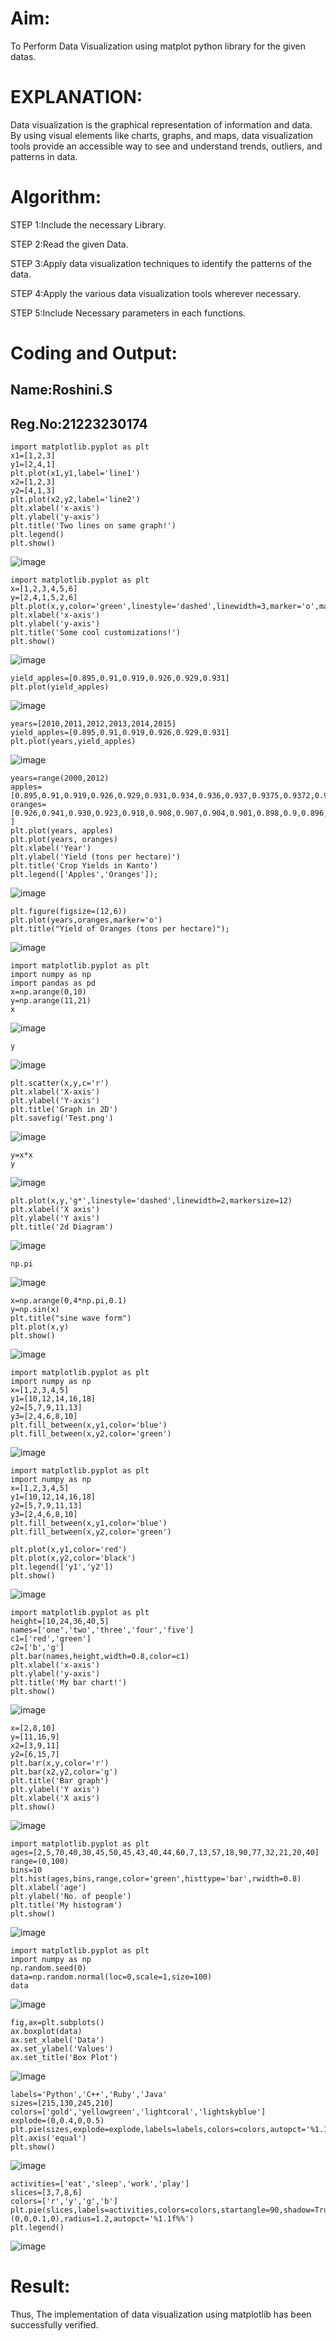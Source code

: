 
# Aim:
  To Perform Data Visualization using matplot python library for the given datas.

# EXPLANATION:
Data visualization is the graphical representation of information and data. By using visual elements like charts, graphs, and maps, data visualization tools provide an accessible way to see and understand trends, outliers, and patterns in data.

# Algorithm:
STEP 1:Include the necessary Library.

STEP 2:Read the given Data.

STEP 3:Apply data visualization techniques to identify the patterns of the data.

STEP 4:Apply the various data visualization tools wherever necessary.

STEP 5:Include Necessary parameters in each functions.
# Coding and Output:
## Name:Roshini.S
## Reg.No:21223230174
```
import matplotlib.pyplot as plt
x1=[1,2,3]
y1=[2,4,1]
plt.plot(x1,y1,label='line1')
x2=[1,2,3]
y2=[4,1,3]
plt.plot(x2,y2,label='line2')
plt.xlabel('x-axis')
plt.ylabel('y-axis')
plt.title('Two lines on same graph!')
plt.legend()
plt.show()
```

![image](https://github.com/23008859/EXNO-5-DS/assets/139117979/bc50a1b1-f105-44e8-9e45-cb114258821f)
```
import matplotlib.pyplot as plt
x=[1,2,3,4,5,6]
y=[2,4,1,5,2,6]
plt.plot(x,y,color='green',linestyle='dashed',linewidth=3,marker='o',markerfacecolor='blue',markersize=12)
plt.xlabel('x-axis')
plt.ylabel('y-axis')
plt.title('Some cool customizations!')
plt.show()
```

![image](https://github.com/23008859/EXNO-5-DS/assets/139117979/df657ddf-2496-4e9e-8b69-c9ef964a2190)
```
yield_apples=[0.895,0.91,0.919,0.926,0.929,0.931]
plt.plot(yield_apples)
```

![image](https://github.com/23008859/EXNO-5-DS/assets/139117979/70ede198-dcea-4139-8d0e-7ec735aa16c3)
```
years=[2010,2011,2012,2013,2014,2015]
yield_apples=[0.895,0.91,0.919,0.926,0.929,0.931]
plt.plot(years,yield_apples)
```

![image](https://github.com/23008859/EXNO-5-DS/assets/139117979/22b77a4f-a6a1-48c1-8658-14865445c93a)
```
years=range(2000,2012)
apples=[0.895,0.91,0.919,0.926,0.929,0.931,0.934,0.936,0.937,0.9375,0.9372,0.939]
oranges=[0.926,0.941,0.930,0.923,0.918,0.908,0.907,0.904,0.901,0.898,0.9,0.896, ]
plt.plot(years, apples)
plt.plot(years, oranges)
plt.xlabel('Year')
plt.ylabel('Yield (tons per hectare)')
plt.title('Crop Yields in Kanto')
plt.legend(['Apples','Oranges']);
```

![image](https://github.com/23008859/EXNO-5-DS/assets/139117979/bdeb3927-e84e-42f6-b7ca-4894e295cb77)
```
plt.figure(figsize=(12,6))
plt.plot(years,oranges,marker='o')
plt.title("Yield of Oranges (tons per hectare)");
```

![image](https://github.com/23008859/EXNO-5-DS/assets/139117979/16a3e4c7-2684-4169-8742-86ce21df3ab0)
```
import matplotlib.pyplot as plt
import numpy as np
import pandas as pd
x=np.arange(0,10)
y=np.arange(11,21)
x
```

![image](https://github.com/23008859/EXNO-5-DS/assets/139117979/860970ce-2396-4e59-a8bd-b71f5784aa76)
```
y
```

![image](https://github.com/23008859/EXNO-5-DS/assets/139117979/823406b3-e98c-4104-9664-f236ba73e376)
```
plt.scatter(x,y,c='r')
plt.xlabel('X-axis')
plt.ylabel('Y-axis')
plt.title('Graph in 2D')
plt.savefig('Test.png')
```

![image](https://github.com/23008859/EXNO-5-DS/assets/139117979/b1b09bdb-0453-4da7-9153-671b907461a9)
```
y=x*x
y
```

![image](https://github.com/23008859/EXNO-5-DS/assets/139117979/2e077082-f8f2-4531-8bf2-a55149ae889c)
```
plt.plot(x,y,'g*',linestyle='dashed',linewidth=2,markersize=12)
plt.xlabel('X axis')
plt.ylabel('Y axis')
plt.title('2d Diagram')
```

![image](https://github.com/23008859/EXNO-5-DS/assets/139117979/6d4d38cb-5c13-42a9-835c-d974482316cc)
```
np.pi
```

![image](https://github.com/23008859/EXNO-5-DS/assets/139117979/0667d595-cb9e-4394-857a-5a8510f5bda7)
```
x=np.arange(0,4*np.pi,0.1)
y=np.sin(x)
plt.title("sine wave form")
plt.plot(x,y)
plt.show()
```

![image](https://github.com/23008859/EXNO-5-DS/assets/139117979/97735247-4dd3-4a15-95c8-4ee54cba95b5)
```
import matplotlib.pyplot as plt
import numpy as np
x=[1,2,3,4,5]
y1=[10,12,14,16,18]
y2=[5,7,9,11,13]
y3=[2,4,6,8,10]
plt.fill_between(x,y1,color='blue')
plt.fill_between(x,y2,color='green')
```

![image](https://github.com/23008859/EXNO-5-DS/assets/139117979/f0e076f3-c781-48d7-bcc4-33077f6ca268)
```
import matplotlib.pyplot as plt
import numpy as np
x=[1,2,3,4,5]
y1=[10,12,14,16,18]
y2=[5,7,9,11,13]
y3=[2,4,6,8,10]
plt.fill_between(x,y1,color='blue')
plt.fill_between(x,y2,color='green')

plt.plot(x,y1,color='red')
plt.plot(x,y2,color='black')
plt.legend(['y1','y2'])
plt.show()
```

![image](https://github.com/23008859/EXNO-5-DS/assets/139117979/07e336bc-0ba6-4f83-b967-8e7cc50a079e)
```
import matplotlib.pyplot as plt
height=[10,24,36,40,5]
names=['one','two','three','four','five']
c1=['red','green']
c2=['b','g']
plt.bar(names,height,width=0.8,color=c1)
plt.xlabel('x-axis')
plt.ylabel('y-axis')
plt.title('My bar chart!')
plt.show()
```
 ![image](https://github.com/23008859/EXNO-5-DS/assets/139117979/d69abaa1-7a2e-4bd0-be42-dd0b78ee2d4e)
 ```
x=[2,8,10]
y=[11,16,9]
x2=[3,9,11]
y2=[6,15,7]
plt.bar(x,y,color='r')
plt.bar(x2,y2,color='g')
plt.title('Bar graph')
plt.ylabel('Y axis')
plt.xlabel('X axis')
plt.show()
```
![image](https://github.com/23008859/EXNO-5-DS/assets/139117979/c7bb4c39-2782-419e-a8fb-b77a65dac9f9)
```
import matplotlib.pyplot as plt
ages=[2,5,70,40,30,45,50,45,43,40,44,60,7,13,57,18,90,77,32,21,20,40]
range=(0,100)
bins=10
plt.hist(ages,bins,range,color='green',histtype='bar',rwidth=0.8)
plt.xlabel('age')
plt.ylabel('No. of people')
plt.title('My histogram')
plt.show()
```
![image](https://github.com/23008859/EXNO-5-DS/assets/139117979/9b30c724-526b-4cd5-882c-232c46efa06a)
```
import matplotlib.pyplot as plt
import numpy as np
np.random.seed(0)
data=np.random.normal(loc=0,scale=1,size=100)
data
```
![image](https://github.com/23008859/EXNO-5-DS/assets/139117979/c4252b4f-500d-43c2-a455-9edd613ac146)
```
fig,ax=plt.subplots()
ax.boxplot(data)
ax.set_xlabel('Data')
ax.set_ylabel('Values')
ax.set_title('Box Plot')
```
![image](https://github.com/23008859/EXNO-5-DS/assets/139117979/08795dea-f950-46eb-80d2-38b0a0eb93bc)
```
labels='Python','C++','Ruby','Java'
sizes=[215,130,245,210]
colors=['gold','yellowgreen','lightcoral','lightskyblue']
explode=(0,0.4,0,0.5)
plt.pie(sizes,explode=explode,labels=labels,colors=colors,autopct='%1.1f%%',shadow=True)
plt.axis('equal')
plt.show()
```
![image](https://github.com/23008859/EXNO-5-DS/assets/139117979/c17f9466-a806-4f7c-8f49-176766a4c5c7)
```
activities=['eat','sleep','work','play']
slices=[3,7,8,6]
colors=['r','y','g','b']
plt.pie(slices,labels=activities,colors=colors,startangle=90,shadow=True,explode=(0,0,0.1,0),radius=1.2,autopct='%1.1f%%')
plt.legend()
```
![image](https://github.com/23008859/EXNO-5-DS/assets/139117979/342d115e-20ba-4c7a-bceb-14f24934501d)

# Result:
Thus, The implementation of data visualization using matplotlib has been successfully verified.


